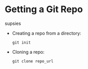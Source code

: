 # Getting a Git Repo
supsies
-   Creating a repo from a directory:
    
        git init
-   Cloning a repo:
    
        git clone repo_url
